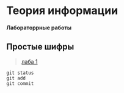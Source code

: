 # Теория информации 
**Лабораторрные работы**

## Простые шифры
> [лаба 1](https://github.com/protasenya02/TI/tree/main/lab%201)
```
git status
git add
git commit
```
